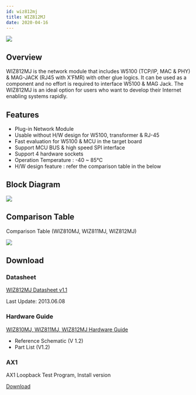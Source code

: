 ```yaml
---
id: wiz812mj
title: WIZ812MJ
date: 2020-04-16
---
```


![](https://d3cmhcsnvv7jc.cloudfront.net/docs/img/products/wiz812mj/wiz812_web_280.jpg)

## Overview

WIZ812MJ is the network module that includes W5100 (TCP/IP, MAC & PHY) & MAG-JACK (RJ45 with X’FMR) with other glue logics. It can be used as a component and no effort is required to interface W5100 & MAG Jack. The WIZ812MJ is an ideal option for users who want to develop their Internet enabling systems rapidly.

## Features

- Plug-in Network Module
- Usable without H/W design for W5100, transformer & RJ-45
- Fast evaluation for W5100 & MCU in the target board
- Support MCU BUS & high speed SPI interface
- Support 4 hardware sockets
- Operation Temperature : -40 ~ 85℃
- H/W design feature : refer the comparison table in the below

## Block Diagram

![](https://d3cmhcsnvv7jc.cloudfront.net/docs/img/products/wiz812mj/WIZ812MJ_Block.jpg)

## Comparison Table

Comparison Table (WIZ810MJ, WIZ811MJ, WIZ812MJ)

![](https://d3cmhcsnvv7jc.cloudfront.net/docs/img/products/wiz810mj/comparison-table.jpg)

## Download

### Datasheet

<a href="https://d3cmhcsnvv7jc.cloudfront.net/docs/img/products/wiz812mj/WIZ812MJ_DS_V120E.pdf" target="_blank">WIZ812MJ Datasheet v1.1</a>

Last Update: 2013.06.08

### Hardware Guide

<a href="https://d3cmhcsnvv7jc.cloudfront.net/docs/img/products/wiz810mj/WIZ8xx_MJ_Hardware.zip" target="_blank">WIZ810MJ, WIZ811MJ, WIZ812MJ Hardware Guide</a>

- Reference Schematic (V 1.2)
- Part List (V1.2)

### AX1

AX1 Loopback Test Program, Install version

<a href="https://d3cmhcsnvv7jc.cloudfront.net/docs/img/products/wiz820io/AX1.zip" target="_blank">Download</a>

